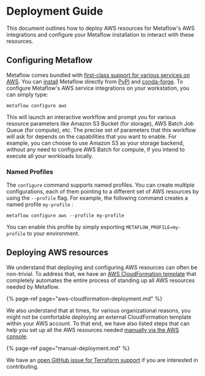 # Deployment Guide

This document outlines how to deploy AWS resources for Metaflow's AWS integrations and configure your Metaflow installation to interact with these resources.

## Configuring Metaflow

Metaflow comes bundled with [first-class support for various services on AWS](../metaflow-on-aws.md). You can [install](https://docs.metaflow.org/getting-started/install) Metaflow directly from [PyPI](https://pypi.org/project/metaflow/) and [conda-forge](https://anaconda.org/conda-forge/metaflow). To configure Metaflow's AWS service integrations on your workstation, you can simply type:

```text
metaflow configure aws
```

This will launch an interactive workflow and prompt you for various resource parameters like Amazon S3 Bucket \(for storage\), AWS Batch Job Queue \(for compute\), etc. The precise set of parameters that this workflow will ask for depends on the capabilities that you want to enable. For example, you can choose to use Amazon S3 as your storage backend, without any need to configure AWS Batch for compute, if you intend to execute all your workloads locally.

### Named Profiles

The `configure` command supports named profiles. You can create multiple configurations, each of them pointing to a different set of AWS resources by using the `--profile` flag. For example, the following command creates a named profile `my-profile` :

```text
metaflow configure aws --profile my-profile
```

You can enable this profile by simply exporting `METAFLOW_PROFILE=my-profile` to your environment.

## Deploying AWS resources

We understand that deploying and configuring AWS resources can often be non-trivial. To address that, we have an [AWS CloudFormation template](aws-cloudformation-deployment.md) that completely automates the entire process of standing up all AWS resources needed by Metaflow. 

{% page-ref page="aws-cloudformation-deployment.md" %}

We also understand that at times, for various organizational reasons, you might not be comfortable deploying an external CloudFormation template within your AWS account. To that end, we have also listed steps that can help you set up all the AWS resources needed [manually via the AWS console](manual-deployment.md). 

{% page-ref page="manual-deployment.md" %}

We have an [open GitHub issue for Terraform support](https://github.com/Netflix/metaflow/issues/38) if you are interested in contributing.

 

